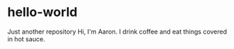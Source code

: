 # hello-world
Just another repository
Hi, I'm Aaron.
I drink coffee and eat things covered in hot sauce.
